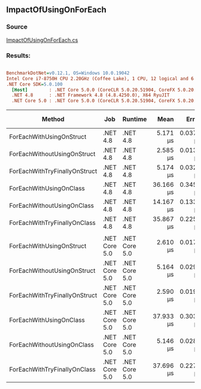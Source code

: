 ﻿## ImpactOfUsingOnForEach

### Source
[ImpactOfUsingOnForEach.cs](../../src/StructLinq.Benchmark/ImpactOfUsingOnForEach.cs)

### Results:
``` ini

BenchmarkDotNet=v0.12.1, OS=Windows 10.0.19042
Intel Core i7-8750H CPU 2.20GHz (Coffee Lake), 1 CPU, 12 logical and 6 physical cores
.NET Core SDK=5.0.100
  [Host]        : .NET Core 5.0.0 (CoreCLR 5.0.20.51904, CoreFX 5.0.20.51904), X64 RyuJIT
  .NET 4.8      : .NET Framework 4.8 (4.8.4250.0), X64 RyuJIT
  .NET Core 5.0 : .NET Core 5.0.0 (CoreCLR 5.0.20.51904, CoreFX 5.0.20.51904), X64 RyuJIT


```
|                        Method |           Job |       Runtime |      Mean |     Error |    StdDev | Ratio | RatioSD | Code Size |
|------------------------------ |-------------- |-------------- |----------:|----------:|----------:|------:|--------:|----------:|
|      ForEachWithUsingOnStruct |      .NET 4.8 |      .NET 4.8 |  5.171 μs | 0.0378 μs | 0.0335 μs |  1.00 |    0.00 |     379 B |
|   ForEachWithoutUsingOnStruct |      .NET 4.8 |      .NET 4.8 |  2.585 μs | 0.0139 μs | 0.0130 μs |  0.50 |    0.00 |     360 B |
| ForEachWithTryFinallyOnStruct |      .NET 4.8 |      .NET 4.8 |  5.174 μs | 0.0327 μs | 0.0273 μs |  1.00 |    0.01 |     379 B |
|       ForEachWithUsingOnClass |      .NET 4.8 |      .NET 4.8 | 36.166 μs | 0.3454 μs | 0.3231 μs |  6.99 |    0.10 |     591 B |
|    ForEachWithoutUsingOnClass |      .NET 4.8 |      .NET 4.8 | 14.167 μs | 0.1337 μs | 0.1250 μs |  2.74 |    0.03 |     457 B |
|  ForEachWithTryFinallyOnClass |      .NET 4.8 |      .NET 4.8 | 35.867 μs | 0.2252 μs | 0.1997 μs |  6.94 |    0.05 |     591 B |
|                               |               |               |           |           |           |       |         |           |
|      ForEachWithUsingOnStruct | .NET Core 5.0 | .NET Core 5.0 |  2.610 μs | 0.0173 μs | 0.0161 μs |  1.00 |    0.00 |     153 B |
|   ForEachWithoutUsingOnStruct | .NET Core 5.0 | .NET Core 5.0 |  5.164 μs | 0.0298 μs | 0.0264 μs |  1.98 |    0.01 |     142 B |
| ForEachWithTryFinallyOnStruct | .NET Core 5.0 | .NET Core 5.0 |  2.590 μs | 0.0192 μs | 0.0180 μs |  0.99 |    0.01 |     153 B |
|       ForEachWithUsingOnClass | .NET Core 5.0 | .NET Core 5.0 | 37.933 μs | 0.3035 μs | 0.2839 μs | 14.53 |    0.12 |     393 B |
|    ForEachWithoutUsingOnClass | .NET Core 5.0 | .NET Core 5.0 |  5.146 μs | 0.0281 μs | 0.0234 μs |  1.97 |    0.02 |     142 B |
|  ForEachWithTryFinallyOnClass | .NET Core 5.0 | .NET Core 5.0 | 37.696 μs | 0.2270 μs | 0.2123 μs | 14.44 |    0.12 |     393 B |
